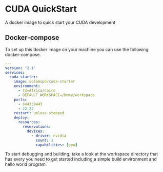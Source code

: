 # CUDA QuickStart

A docker image to quick start your CUDA development

## Docker-compose
To set up this docker image on your machine you can use the following docker-compose.

```yaml
---
version: "2.1"
services:
  cuda-starter:
    image: solomspd/cuda-starter
    environment:
      - TZ=Africa/Cairo
      - DEFAULT_WORKSPACE=/home/workspace
    ports:
      - 8443:8443
      - 22:22
    restart: unless-stopped
    deploy:
      resources:
        reservations:
          devices:
            - driver: nvidia
              count: 1
              capabilities: [gpu]

```

To start debugging and building, take a look at the workspace directory that has every you need to get started including a simple build environment and hello world program.